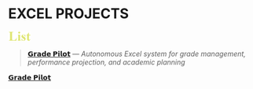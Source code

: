 # EXCEL PROJECTS
<img src=./images/cw_list.png height=20>

> [**𝗚𝗿𝗮𝗱𝗲 𝗣𝗶𝗹𝗼𝘁**](./Excel_Projects/tree/main/Grade_Pilot) _— Autonomous Excel system for grade management, performance projection, and academic planning_

[**𝗚𝗿𝗮𝗱𝗲 𝗣𝗶𝗹𝗼𝘁**](https://github.com/Kyros0718/Excel_Projects/tree/main/Grade_Pilot) 
